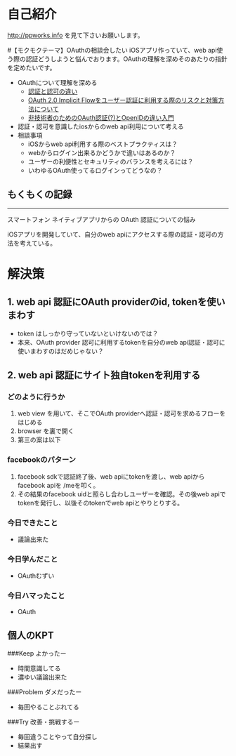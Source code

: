 # 自己紹介

http://ppworks.info を見て下さいお願いします。

#【モクモクテーマ】OAuthの相談会したい
iOSアプリ作っていて、web api使う際の認証どうしようと悩んでおります。OAuthの理解を深めそのあたりの指針を定めたいです。

* OAuthについて理解を深める
  * [認証と認可の違い](http://www.itmedia.co.jp/enterprise/articles/0804/22/news044.html)
  * [OAuth 2.0 Implicit Flowをユーザー認証に利用する際のリスクと対策方法について](http://d.hatena.ne.jp/ritou/20120206/1328484575)
  * [非技術者のためのOAuth認証(?)とOpenIDの違い入門](http://www.sakimura.org/2011/05/1087/)
* 認証・認可を意識したiosからのweb api利用について考える
* 相談事項
  * iOSからweb api利用する際のベストプラクティスは？
  * webからログイン出来るかどうかで違いはあるのか？
  * ユーザーの利便性とセキュリティのバランスを考えるには？
  * いわゆるOAuth使ってるログインってどうなの？



## もくもくの記録
---
スマートフォン ネイティブアプリからの OAuth 認証についての悩み

iOSアプリを開発していて、自分のweb apiにアクセスする際の認証・認可の方法を考えている。


# 解決策

## 1. web api 認証にOAuth providerのid, tokenを使いまわす

* token はしっかり守っていないといけないのでは？
* 本来、OAuth provider 認可に利用するtokenを自分のweb api認証・認可に使いまわすのはだめじゃない？

## 2. web api 認証にサイト独自tokenを利用する

### どのように行うか

1. web view を用いて、そこでOAuth providerへ認証・認可を求めるフローをはじめる
1. browser を裏で開く
1. 第三の案は以下

### facebookのパターン

1. facebook sdkで認証終了後、web apiにtokenを渡し、web apiからfacebook apiを /meを叩く。
1. その結果のfacebook uidと照らし合わしユーザーを確認。その後web apiでtokenを発行し、以後そのtokenでweb apiとやりとりする。

### 今日できたこと
* 議論出来た

### 今日学んだこと
* OAuthむずい

### 今日ハマったこと
* OAuth

## 個人のKPT
###Keep よかったー
* 時間意識してる
* 濃ゆい議論出来た

###Problem ダメだったー
* 毎回やることぶれてる

###Try 改善・挑戦するー
* 毎回違うことやって自分探し
* 結果出す


